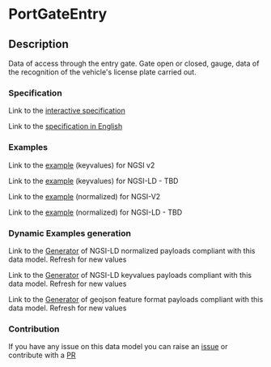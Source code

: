 # PortGateEntry
  
## Description
  
  Data of access through the entry gate. Gate open or closed, gauge, data of the recognition of the vehicle's license plate carried out.
  
  
### Specification

  Link to the [interactive specification](https://swagger.lab.fiware.org/?url=https://smart-data-models.github.io/dataModel.Building/Building/swagger.yaml)

  Link to the [specification in English](https://egitlab.iti.es/dataports/data_processing/datamodel/-/tree/master/PortManagement/PortGateEntry/schema.json)


### Examples

  Link to the [example](https://egitlab.iti.es/dataports/data_processing/datamodel/-/tree/master/PortManagement/PortGateEntry/examples/example.json) (keyvalues) for NGSI v2
  
  Link to the [example](https://egitlab.iti.es/dataports/data_processing/datamodel/-/tree/master/PortManagement/PortGateEntry/examples/example.jsonld) (keyvalues) for NGSI-LD - TBD

  Link to the [example](https://egitlab.iti.es/dataports/data_processing/datamodel/-/tree/master/PortManagement/PortGateEntry/examples/example-normalized.json) (normalized) for NGSI-V2

  Link to the [example](https://egitlab.iti.es/dataports/data_processing/datamodel/-/tree/master/PortManagement/PortGateEntry/examples/example-normalized.jsonld) (normalized) for NGSI-LD - TBD


### Dynamic Examples generation

  Link to the [Generator](https://smartdatamodels.org/extra/ngsi-ld_generator.php?schemaUrl=https://raw.githubusercontent.com/smart-data-models/dataModel.Building/master/Building/schema.json&email=info@smartdatamodels.org) of NGSI-LD normalized payloads compliant with this data model. Refresh for new values

  Link to the [Generator](https://smartdatamodels.org/extra/ngsi-ld_generator_keyvalues.php?schemaUrl=https://raw.githubusercontent.com/smart-data-models/dataModel.Building/master/Building/schema.json&email=info@smartdatamodels.org) of NGSI-LD keyvalues payloads compliant with this data model. Refresh for new values

  Link to the [Generator](https://smartdatamodels.org/extra/geojson_features_generator.php?schemaUrl=https://raw.githubusercontent.com/smart-data-models/dataModel.Building/master/Building/schema.json&email=info@smartdatamodels.org) of geojson feature format payloads compliant with this data model. Refresh for new values
  
  
### Contribution

  If you have any issue on this data model you can raise an [issue](https://github.com/smart-data-models/dataModel.Building/issues)  or contribute with a [PR](https://github.com/smart-data-models/dataModel.Building/pulls)
